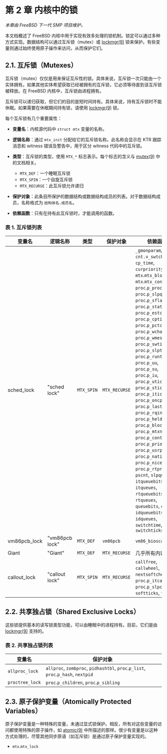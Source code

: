 # 第 2 章 内核中的锁

*本章由 FreeBSD 下一代 SMP 项目维护。*

本文档概述了 FreeBSD 内核中用于实现有效多处理的锁机制。锁定可以通过多种方式实现。数据结构可以通过互斥锁（mutex）或 [lockmgr(9)](https://man.freebsd.org/cgi/man.cgi?query=lockmgr&sektion=9&format=html) 锁来保护。有些变量则通过始终使用原子操作来访问，从而保护它们。

## 2.1. 互斥锁（Mutexes）

互斥锁（mutex）仅仅是用来保证互斥性的锁。具体来说，互斥锁一次只能由一个实体拥有。如果其他实体希望获取已经被拥有的互斥锁，它必须等待直到该互斥锁被释放。在 FreeBSD 内核中，互斥锁由进程拥有。

互斥锁可以递归获取，但它们的目的是短时间持有。具体来说，持有互斥锁时不能休眠。如果需要在休眠期间持有锁，请使用 [lockmgr(9)](https://man.freebsd.org/cgi/man.cgi?query=lockmgr&sektion=9&format=html) 锁。

每个互斥锁有几个重要属性：

* **变量名**：内核源代码中 `struct mtx` 变量的名称。
* **逻辑名称**：通过 `mtx_init` 分配给它的互斥锁名称。此名称会显示在 KTR 跟踪消息和 witness 错误及警告中，用于区分 witness 代码中的互斥锁。
* **类型**：互斥锁的类型，使用 `MTX_*` 标志表示。每个标志的含义与 [mutex(9)](https://man.freebsd.org/cgi/man.cgi?query=mutex&sektion=9&format=html) 中的文档相关。

  * `MTX_DEF`：一个睡眠互斥锁
  * `MTX_SPIN`：一个自旋互斥锁
  * `MTX_RECURSE`：此互斥锁允许递归
* **保护对象**：此条目所保护的数据结构或数据结构成员的列表。对于数据结构成员，名称格式为 `结构体名.成员名`。
* **依赖函数**：只有在持有此互斥锁时，才能调用的函数。

### 表 1. 互斥锁列表

| 变量名           | 逻辑名称           | 类型         | 保护对象          | 依赖函数                                                                                                                                                                                                                                                                                                                                                                                                                                                                                                                                                                                                                                                                                                                                                                                                                                         |                                                                                                                                                                                                                                                               |
| ------------- | -------------- | ---------- | ------------- | -------------------------------------------------------------------------------------------------------------------------------------------------------------------------------------------------------------------------------------------------------------------------------------------------------------------------------------------------------------------------------------------------------------------------------------------------------------------------------------------------------------------------------------------------------------------------------------------------------------------------------------------------------------------------------------------------------------------------------------------------------------------------------------------------------------------------------------------- | ------------------------------------------------------------------------------------------------------------------------------------------------------------------------------------------------------------------------------------------------------------- |
| sched\_lock   | "sched lock"   | `MTX_SPIN` | `MTX_RECURSE` | `_gmonparam`, `cnt.v_swtch`, `cp_time`, `curpriority`, `mtx`.`mtx_blocked`, `mtx`.`mtx_contested`, `proc`.`p_procq`, `proc`.`p_slpq`, `proc`.`p_sflag`, `proc`.`p_stat`, `proc`.`p_estcpu`, `proc`.`p_cpticks`, `proc`.`p_pctcpu`, `proc`.`p_wchan`, `proc`.`p_wmesg`, `proc`.`p_swtime`, `proc`.`p_slptime`, `proc`.`p_runtime`, `proc`.`p_uu`, `proc`.`p_su`, `proc`.`p_iu`, `proc`.`p_uticks`, `proc`.`p_sticks`, `proc`.`p_iticks`, `proc`.`p_oncpu`, `proc`.`p_lastcpu`, `proc`.`p_rqindex`, `proc`.`p_heldmtx`, `proc`.`p_blocked`, `proc`.`p_mtxname`, `proc`.`p_contested`, `proc`.`p_priority`, `proc`.`p_usrpri`, `proc`.`p_nativepri`, `proc`.`p_nice`, `proc`.`p_rtprio`, `pscnt`, `slpque`, `itqueuebits`, `itqueues`, `rtqueuebits`, `rtqueues`, `queuebits`, `queues`, `idqueuebits`, `idqueues`, `switchtime`, `switchticks` | `setrunqueue`, `remrunqueue`, `mi_switch`, `chooseproc`, `schedclock`, `resetpriority`, `updatepri`, `maybe_resched`, `cpu_switch`, `cpu_throw`, `need_resched`, `resched_wanted`, `clear_resched`, `aston`, `astoff`, `astpending`, `calcru`, `proc_compare` |
| vm86pcb\_lock | "vm86pcb lock" | `MTX_DEF`  | `vm86pcb`     | `vm86_bioscall`                                                                                                                                                                                                                                                                                                                                                                                                                                                                                                                                                                                                                                                                                                                                                                                                                              |                                                                                                                                                                                                                                                               |
| Giant         | "Giant"        | `MTX_DEF`  | `MTX_RECURSE` | 几乎所有内容                                                                                                                                                                                                                                                                                                                                                                                                                                                                                                                                                                                                                                                                                                                                                                                                                                       | 很多                                                                                                                                                                                                                                                            |
| callout\_lock | "callout lock" | `MTX_SPIN` | `MTX_RECURSE` | `callfree`, `callwheel`, `nextsoftcheck`, `proc`.`p_itcallout`, `proc`.`p_slpcallout`, `softticks`, `ticks`                                                                                                                                                                                                                                                                                                                                                                                                                                                                                                                                                                                                                                                                                                                                  |                                                                                                                                                                                                                                                               |

## 2.2. 共享独占锁（Shared Exclusive Locks）

这些锁提供基本的读写锁类型功能，可以由睡眠中的进程持有。目前，它们是由 [lockmgr(9)](https://man.freebsd.org/cgi/man.cgi?query=lockmgr&sektion=9&format=html) 支持的。

### 表 2. 共享独占锁列表

| 变量名             | 保护对象                                                                             |
| --------------- | -------------------------------------------------------------------------------- |
| `allproc_lock`  | `allproc`, `zombproc`, `pidhashtbl`, `proc`.`p_list`, `proc`.`p_hash`, `nextpid` |
| `proctree_lock` | `proc`.`p_children`, `proc`.`p_sibling`                                          |

## 2.3. 原子保护变量（Atomically Protected Variables）

原子保护变量是一种特殊的变量，未通过显式锁保护。相反，所有对这些变量的访问都使用特殊的原子操作，如 [atomic(9)](https://man.freebsd.org/cgi/man.cgi?query=atomic&sektion=9&format=html) 中所描述的那样。很少有变量是以这种方式处理的，尽管其他同步原语（如互斥锁）是通过原子保护变量实现的。

* `mtx`.`mtx_lock`
